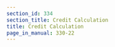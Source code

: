```yaml
---
section_id: 334
section_title: Credit Calculation
title: Credit Calculation
page_in_manual: 330-22
---
```


